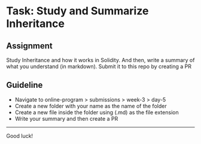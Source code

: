 # Task: Study and Summarize Inheritance

## Assignment

Study Inheritance and how it works in Solidity. And then, write a summary of what you understand (in markdown). Submit it to this repo by creating a PR

## Guideline

- Navigate to online-program > submissions > week-3 > day-5
- Create a new folder with your name as the name of the folder
- Create a new file inside the folder using (.md) as the file extension
- Write your summary and then create a PR

---

Good luck!